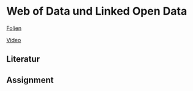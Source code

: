 # Web of Data und Linked Open Data
[Folien](https://docs.google.com/presentation/d/1T7SW8qbnpFYdLQEOIN8StRZJ4cMedFHYWL08Ve35WXI/edit?usp=sharing)

[Video](https://youtu.be/reLxbnYVZbY)

## Literatur

## Assignment